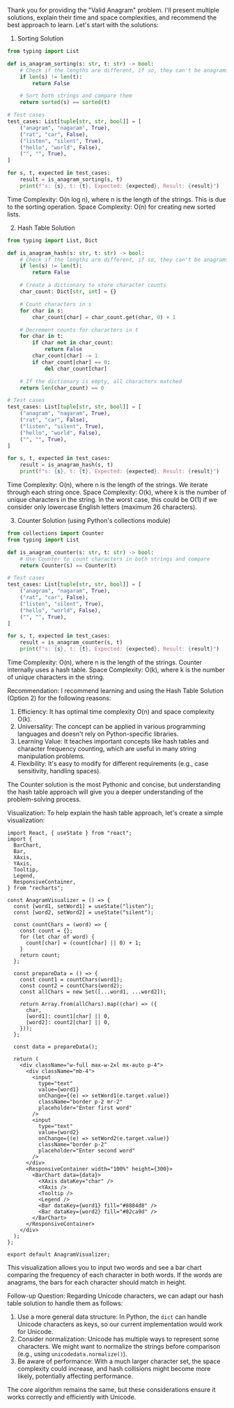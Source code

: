Thank you for providing the "Valid Anagram" problem. I'll present multiple solutions, explain their time and space complexities, and recommend the best approach to learn. Let's start with the solutions:

1. Sorting Solution

```python
from typing import List

def is_anagram_sorting(s: str, t: str) -> bool:
    # Check if the lengths are different, if so, they can't be anagrams
    if len(s) != len(t):
        return False

    # Sort both strings and compare them
    return sorted(s) == sorted(t)

# Test cases
test_cases: List[tuple[str, str, bool]] = [
    ("anagram", "nagaram", True),
    ("rat", "car", False),
    ("listen", "silent", True),
    ("hello", "world", False),
    ("", "", True),
]

for s, t, expected in test_cases:
    result = is_anagram_sorting(s, t)
    print(f"s: {s}, t: {t}, Expected: {expected}, Result: {result}")

```

Time Complexity: O(n log n), where n is the length of the strings. This is due to the sorting operation.
Space Complexity: O(n) for creating new sorted lists.

2. Hash Table Solution

```python
from typing import List, Dict

def is_anagram_hash(s: str, t: str) -> bool:
    # Check if the lengths are different, if so, they can't be anagrams
    if len(s) != len(t):
        return False

    # Create a dictionary to store character counts
    char_count: Dict[str, int] = {}

    # Count characters in s
    for char in s:
        char_count[char] = char_count.get(char, 0) + 1

    # Decrement counts for characters in t
    for char in t:
        if char not in char_count:
            return False
        char_count[char] -= 1
        if char_count[char] == 0:
            del char_count[char]

    # If the dictionary is empty, all characters matched
    return len(char_count) == 0

# Test cases
test_cases: List[tuple[str, str, bool]] = [
    ("anagram", "nagaram", True),
    ("rat", "car", False),
    ("listen", "silent", True),
    ("hello", "world", False),
    ("", "", True),
]

for s, t, expected in test_cases:
    result = is_anagram_hash(s, t)
    print(f"s: {s}, t: {t}, Expected: {expected}, Result: {result}")

```

Time Complexity: O(n), where n is the length of the strings. We iterate through each string once.
Space Complexity: O(k), where k is the number of unique characters in the string. In the worst case, this could be O(1) if we consider only lowercase English letters (maximum 26 characters).

3. Counter Solution (using Python's collections module)

```python
from collections import Counter
from typing import List

def is_anagram_counter(s: str, t: str) -> bool:
    # Use Counter to count characters in both strings and compare
    return Counter(s) == Counter(t)

# Test cases
test_cases: List[tuple[str, str, bool]] = [
    ("anagram", "nagaram", True),
    ("rat", "car", False),
    ("listen", "silent", True),
    ("hello", "world", False),
    ("", "", True),
]

for s, t, expected in test_cases:
    result = is_anagram_counter(s, t)
    print(f"s: {s}, t: {t}, Expected: {expected}, Result: {result}")

```

Time Complexity: O(n), where n is the length of the strings. Counter internally uses a hash table.
Space Complexity: O(k), where k is the number of unique characters in the string.

Recommendation:
I recommend learning and using the Hash Table Solution (Option 2) for the following reasons:

1. Efficiency: It has optimal time complexity O(n) and space complexity O(k).
2. Universality: The concept can be applied in various programming languages and doesn't rely on Python-specific libraries.
3. Learning Value: It teaches important concepts like hash tables and character frequency counting, which are useful in many string manipulation problems.
4. Flexibility: It's easy to modify for different requirements (e.g., case sensitivity, handling spaces).

The Counter solution is the most Pythonic and concise, but understanding the hash table approach will give you a deeper understanding of the problem-solving process.

Visualization:
To help explain the hash table approach, let's create a simple visualization:

```tsx
import React, { useState } from "react";
import {
  BarChart,
  Bar,
  XAxis,
  YAxis,
  Tooltip,
  Legend,
  ResponsiveContainer,
} from "recharts";

const AnagramVisualizer = () => {
  const [word1, setWord1] = useState("listen");
  const [word2, setWord2] = useState("silent");

  const countChars = (word) => {
    const count = {};
    for (let char of word) {
      count[char] = (count[char] || 0) + 1;
    }
    return count;
  };

  const prepareData = () => {
    const count1 = countChars(word1);
    const count2 = countChars(word2);
    const allChars = new Set([...word1, ...word2]);

    return Array.from(allChars).map((char) => ({
      char,
      [word1]: count1[char] || 0,
      [word2]: count2[char] || 0,
    }));
  };

  const data = prepareData();

  return (
    <div className="w-full max-w-2xl mx-auto p-4">
      <div className="mb-4">
        <input
          type="text"
          value={word1}
          onChange={(e) => setWord1(e.target.value)}
          className="border p-2 mr-2"
          placeholder="Enter first word"
        />
        <input
          type="text"
          value={word2}
          onChange={(e) => setWord2(e.target.value)}
          className="border p-2"
          placeholder="Enter second word"
        />
      </div>
      <ResponsiveContainer width="100%" height={300}>
        <BarChart data={data}>
          <XAxis dataKey="char" />
          <YAxis />
          <Tooltip />
          <Legend />
          <Bar dataKey={word1} fill="#8884d8" />
          <Bar dataKey={word2} fill="#82ca9d" />
        </BarChart>
      </ResponsiveContainer>
    </div>
  );
};

export default AnagramVisualizer;
```

This visualization allows you to input two words and see a bar chart comparing the frequency of each character in both words. If the words are anagrams, the bars for each character should match in height.

Follow-up Question:
Regarding Unicode characters, we can adapt our hash table solution to handle them as follows:

1. Use a more general data structure: In Python, the `dict` can handle Unicode characters as keys, so our current implementation would work for Unicode.
2. Consider normalization: Unicode has multiple ways to represent some characters. We might want to normalize the strings before comparison (e.g., using `unicodedata.normalize()`).
3. Be aware of performance: With a much larger character set, the space complexity could increase, and hash collisions might become more likely, potentially affecting performance.

The core algorithm remains the same, but these considerations ensure it works correctly and efficiently with Unicode.
